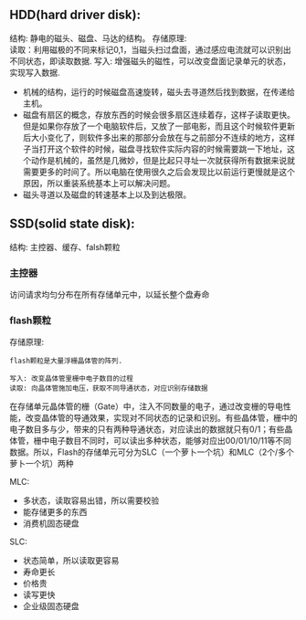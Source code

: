 ## HDD(hard driver disk): 

结构: 静电的磁头、磁盘、马达的结构。
存储原理:  
    读取：利用磁极的不同来标记0,1，当磁头扫过盘面，通过感应电流就可以识别出不同状态，即读取数据.
    写入: 增强磁头的磁性，可以改变盘面记录单元的状态，实现写入数据.

- 机械的结构，运行的时候磁盘高速旋转，磁头去寻道然后找到数据，在传递给主机。
- 磁盘有扇区的概念，存放东西的时候会很多扇区连续着存，这样子读取更快。但是如果你存放了一个电脑软件后，又放了一部电影，而且这个时候软件更新后大小变化了，则软件多出来的那部分会放在与之前部分不连续的地方，这样子当打开这个软件的时候，磁盘寻找软件实际内容的时候需要跳一下地址，这个动作是机械的，虽然是几微妙，但是比起只寻址一次就获得所有数据来说就需要更多的时间了。所以电脑在使用很久之后会发现比以前运行更慢就是这个原因，所以重装系统基本上可以解决问题。
- 磁头寻道以及磁盘的转速基本上以及到达极限。


## SSD(solid state disk): 

结构: 主控器、缓存、falsh颗粒

### 主控器

访问请求均匀分布在所有存储单元中，以延长整个盘寿命

### flash颗粒

存储原理: 
    
    flash颗粒是大量浮栅晶体管的阵列.

    写入: 改变晶体管里栅中电子数目的过程
    读取: 向晶体管施加电压，获取不同导通状态，对应识别存储数据

    
在存储单元晶体管的栅（Gate）中，注入不同数量的电子，通过改变栅的导电性能，改变晶体管的导通效果，实现对不同状态的记录和识别。有些晶体管，栅中的电子数目多与少，带来的只有两种导通状态，对应读出的数据就只有0/1；有些晶体管，栅中电子数目不同时，可以读出多种状态，能够对应出00/01/10/11等不同数据。所以，Flash的存储单元可分为SLC（一个萝卜一个坑）和MLC（2个/多个萝卜一个坑）两种

MLC: 
- 多状态，读取容易出错，所以需要校验
- 能存储更多的东西
- 消费机固态硬盘

SLC: 
- 状态简单，所以读取更容易
- 寿命更长
- 价格贵
- 读写更快
- 企业级固态硬盘

